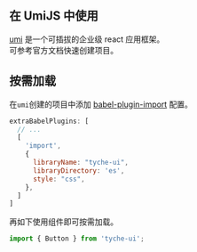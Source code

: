## 在 UmiJS 中使用
[umi](https://umijs.org/) 是一个可插拔的企业级 react 应用框架。  
可参考官方文档快速创建项目。

## 按需加载

在`umi`创建的项目中添加 [babel-plugin-import](https://github.com/ant-design/babel-plugin-import) 配置。

```js
extraBabelPlugins: [
  // ...
  [
    'import', 
    {
      libraryName: "tyche-ui",
      libraryDirectory: 'es',
      style: "css",
    },
  ]
]
```
再如下使用组件即可按需加载。
```js
import { Button } from 'tyche-ui';
```